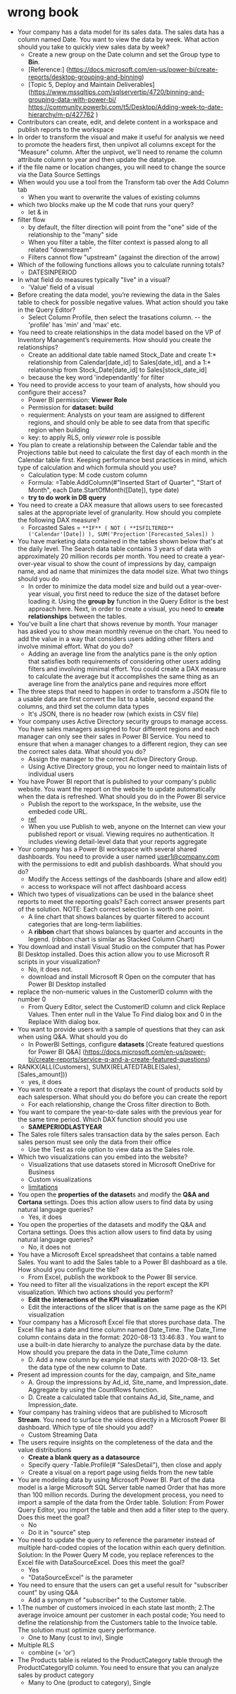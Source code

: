# wrong book
- Your company has a data model for its sales data. The sales data has a column named Date. You want to view the data by week. What action should you take to quickly view sales data by week?
    - Create a new group on the Date column and set the Group type to **Bin**.
    - [Reference:] (https://docs.microsoft.com/en-us/power-bi/create-reports/desktop-grouping-and-binning)
    - [Topic 5, Deploy and Maintain Deliverables] (https://www.mssqltips.com/sqlservertip/4720/binning-and-grouping-data-with-power-bi/ https://community.powerbi.com/t5/Desktop/Adding-week-to-date-hierarchy/m-p/427762 )
- Contributors can create, edit, and delete content in a workspace and publish reports to the workspace
- In order to transform the visual and make it useful for analysis we need to promote the headers first, then unpivot all columns except for the "Measure" column. After the unpivot, we'll need to rename the column attribute column to year and then update the datatype.
- if the file name or location changes, you will need to change the source via the Data Source Settings
- When would you use a tool from the Transform tab over the Add Column tab
    - When you want to overwrite the values of existing columns
- which two blocks make up the M code that runs your query?
    - let & in
- filter flow
    - by default, the filter direction will point from the "one" side of the relationship to the "many" side
    - When you filter a table, the filter context is passed along to all related "downstream"
    - Filters cannot flow "upstream" (against the direction of the arrow)
- Which of the following functions allows you to calculate running totals?
    - DATESINPERIOD
- In what field do measures typically "live" in a visual?
    - 'Value' field of a visual
- Before creating the data model, you’re reviewing the data in the Sales table to check for possible negative values. What action should you take in the Query Editor?
    - Select Column Profile, then select the trasations column. -- the 'profile' has 'min' and 'max' etc.
- You need to create relationships in the data model based on the VP of Inventory Management’s requirements. How should you create the relationships?
    - Create an additional date table named Stock_Date and create 1:* relationship from Calendar[date_id] to Sales[date_id], and a 1:* relationship from Stock_Date[date_id] to Sales[stock_date_id]
    - because the key word 'independantly' for filter
- You need to provide access to your team of analysts, how should you configure their access?
    - Power BI permission: **Viewer Role**
    - Permission for **dataset: build**
    - requierment: Analysts on your team are assigned to different regions, and should only be able to see data from that specific region when building
    - key: to apply RLS, only *viewer* role is possible
- You plan to create a relationship between the Calendar table and the Projections table but need to calculate the first day of each month in the Calendar table first. Keeping performance best practices in mind, which type of calculation and which formula should you use?
    - Calculation type: M code custom column
    - Formula: =Table.AddColumn(#"Inserted Start of Quarter", "Start of Month", each Date.StartOfMonth([Date]), type date)
    - **try to do work in DB query**
- You need to create a DAX measure that allows users to see forecasted sales at the appropriate level of granularity. How should you complete the following DAX measure?
    - Forcasted Sales =
    ` **IF** (
        NOT (
            **ISFILTERED**('Calendar'[Date])
        ),
        SUM('Projection'[Forecasted_Sales])
    )
    `
- You have marketing data contained in the tables shown below that's at the daily level. The Search data table contains 3 years of data with approximately 20 million records per month. You need to create a year-over-year visual to show the count of impressions by day, campaign name, and ad name that minimizes the data model size. What two things should you do
    - In order to minimize the data model size and build out a year-over-year visual, you first need to reduce the size of the dataset before loading it. Using the **group by** function in the Query Editor is the best approach here. Next, in order to create a visual, you need to **create relationships** between the tables. 
- You've built a line chart that shows revenue by month. Your manager has asked you to show mean monthly revenue on the chart. You need to add the value in a way that considers users adding other filters and involve minimal effort. What do you do?
    - Adding an average line from the analytics pane is the only option that satisfies both requirements of considering other users adding filters and involving minimal effort. You could create a DAX measure to calculate the average but it accomplishes the same thing as an average line from the analytics pane and requires more effort
- The three steps that need to happen in order to transform a JSON file to a usable data are first convert the list to a table, second expand the columns, and third set the column data types
    - It's JSON, there is no header row (which exists in CSV file)
- Your company uses Active Directory security groups to manage access. You have sales managers assigned to four different regions and each manager can only see their sales in Power BI Service. You need to ensure that when a manager changes to a different region, they can see the correct sales data. What should you do?
    - Assign the manager to the correct Active Directory Group.
    - Using Active Directory group, you no longer need to maintain lists of individual users
- You have Power BI report that is published to your company's public website. You want the report on the website to update automatically when the data is refreshed. What should you do in the Power BI service
    - Publish the report to the workspace, In the website, use the embeded code URL.
    - [ref](https://docs.microsoft.com/en-us/power-bi/collaborate-share/service-publish-to-web)
    - When you use Publish to web, anyone on the Internet can view your published report or visual. Viewing requires no authentication. It includes viewing detail-level data that your reports aggregate
- Your company has a Power BI workspace with several shared dashboards. You need to provide a user named user1@company.com with the permissions to edit and publish dashboards. What should you do?
    - Modify the Access settings of the dashboards (share and allow edit)
    - access to workspace will not affect dashboard access
- Which two types of visualizations can be used in the balance sheet reports to meet the reporting goals? Each correct answer presents part of the solution. NOTE: Each correct selection is worth one point.
     - A line chart that shows balances by quarter filtered to account categories that are long-term liabilities.
     - A **ribbon** chart that shows balances by quarter and accounts in the legend. (ribbon chart is similar as Stacked Column Chart)
- You download and install Visual Studio on the computer that has Power BI Desktop installed. Does this action allow you to use Microsoft R scripts in your visualization?
    - No, it does not.
    - download and install Microsoft R Open on the computer that has Power BI Desktop installed
- replace the non-numeric values in the CustomerID column with the number 0
    - From Query Editor, select the CustomerID column and click Replace Values. Then enter null in the Value To Find dialog box and 0 in the Replace With dialog box.
- You want to provide users with a sample of questions that they can ask when using Q&A. What should you do
    - In PowerBI Settings, configure **datasets** [Create featured questions for Power BI Q&A] (https://docs.microsoft.com/en-us/power-bi/create-reports/service-q-and-a-create-featured-questions)
- RANKX(ALL(Customers), SUMX(RELATEDTABLE(Sales), [Sales_amount]))
    - yes, it does
- You want to create a report that displays the count of products sold by each salesperson. What should you do before you can create the report
    - For each relationship, change the Cross filter direction to Both.
- You want to compare the year-to-date sales with the previous year for the same time period. Which DAX function should you use
    - **SAMEPERIODLASTYEAR**
- The Sales role filters sales transaction data by the sales person. Each sales person must see only the data from their office
    - Use the Test as role option to view data as the Sales role.
- Which two visualizations can you embed into the website?
    - Visualizations that use datasets stored in Microsoft OneDrive for Business
    - Custom visualizations
    - [limitations](https://docs.microsoft.com/en-us/power-bi/collaborate-share/service-publish-to-web#limitations)
- You open the **properties of the dataset**s and modify the **Q&A and Cortana** settings. Does this action allow users to find data by using natural language queries?
    - Yes, it does
- You open the properties of the datasets and modify the Q&A and Cortana settings. Does this action allow users to find data by using natural language queries?
    - No, it does not
- You have a Microsoft Excel spreadsheet that contains a table named Sales. You want to add the Sales table to a Power BI dashboard as a tile. How should you configure the tile?
    - From Excel, publish the workbook to the Power BI service.
- You need to filter all the visualizations in the report except the KPI visualization. Which two actions should you perform?
    - **Edit the interactions of the KPI visualization**
    - Edit the interactions of the slicer that is on the same page as the KPI visualization
- Your company has a Microsoft Excel file that stores purchase data. The Excel file has a date and time column named Date_Time. The Date_Time column contains data in the format: 2020-08-13 13:46:83 . You want to use a built-in date hierarchy to analyze the purchase data by the date. How should you prepare the data in the Date_Time column
    - D. Add a new column by example that starts with 2020-08-13. Set the data type of the new column to Date.
- Present ad impression counts for the day, campaign, and Site_name
    - A. Group the impressions by Ad_id, Site_name, and Impression_date. Aggregate by using the CountRows function.
    - D. Create a calculated table that contains Ad_id, Site_name, and Impression_date.
- Your company has training videos that are published to Microsoft **Stream**. You need to surface the videos directly in a Microsoft Power BI dashboard.  Which type of tile should you add?
    - Custom Streaming Data
- The users require insights on the completeness of the data and the value distributions
    - **Create a blank query as a datasource**
    - Specify query -Table.Profile(# "SalesDetail"), then close and apply
    - Create a visual on a report page using fields from the new table
- You are modeling data by using Microsoft Power BI. Part of the data model is a large Microsoft SQL Server table named Order that has more than 100 million records.  During the development process, you need to import a sample of the data from the Order table.  Solution: From Power Query Editor, you import the table and then add a filter step to the query.  Does this meet the goal?
    - No
    - Do it in "source" step
- You need to update the query to reference the parameter instead of multiple hard-coded copies of the location within each query definition.  Solution: In the Power Query M code, you replace references to the Excel file with DataSourceExcel.  Does this meet the goal?
    - Yes
    - "DataSourceExcel" is the parameter
- You need to ensure that the users can get a useful result for "subscriber count" by using Q&A
    - Add a synonym of "subscriber" to the Customer table.
- 1.The number of customers invoiced in each state last month; 2.The average invoice amount per customer in each postal code; You need to define the relationship from the Customers table to the Invoice table. The solution must optimize query performance.
    - One to Many (cust to inv), Single
- Multiple RLS
    - combine (= 'or')
- The Products table is related to the ProductCategory table through the ProductCategoryID column. You need to ensure that you can analyze sales by product category
    - Many to One (product to category), Single